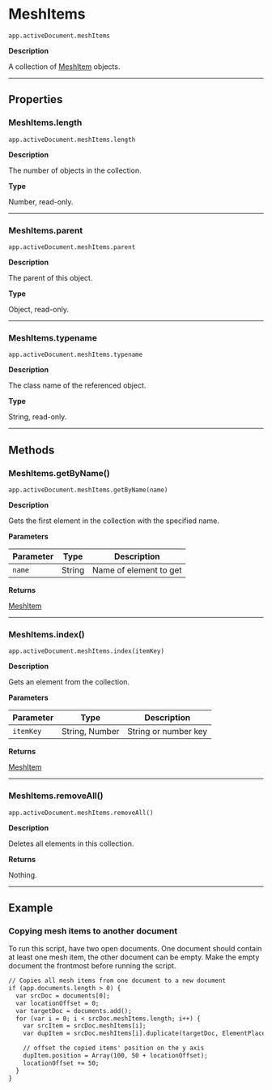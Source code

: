 # MeshItems

`app.activeDocument.meshItems`

**Description**

A collection of [MeshItem](MeshItem.md#jsobjref-meshitem) objects.

---

## Properties

### MeshItems.length

`app.activeDocument.meshItems.length`

**Description**

The number of objects in the collection.

**Type**

Number, read-only.

---

### MeshItems.parent

`app.activeDocument.meshItems.parent`

**Description**

The parent of this object.

**Type**

Object, read-only.

---

### MeshItems.typename

`app.activeDocument.meshItems.typename`

**Description**

The class name of the referenced object.

**Type**

String, read-only.

---

## Methods

### MeshItems.getByName()

`app.activeDocument.meshItems.getByName(name)`

**Description**

Gets the first element in the collection with the specified name.

**Parameters**

| Parameter   | Type   | Description            |
|-------------|--------|------------------------|
| `name`      | String | Name of element to get |

**Returns**

[MeshItem](MeshItem.md#jsobjref-meshitem)

---

### MeshItems.index()

`app.activeDocument.meshItems.index(itemKey)`

**Description**

Gets an element from the collection.

**Parameters**

| Parameter   | Type           | Description          |
|-------------|----------------|----------------------|
| `itemKey`   | String, Number | String or number key |

**Returns**

[MeshItem](MeshItem.md#jsobjref-meshitem)

---

### MeshItems.removeAll()

`app.activeDocument.meshItems.removeAll()`

**Description**

Deletes all elements in this collection.

**Returns**

Nothing.

---

## Example

### Copying mesh items to another document

To run this script, have two open documents. One document should contain at least one mesh item, the other document can be empty. Make the empty document the frontmost before running the script.

```default
// Copies all mesh items from one document to a new document
if (app.documents.length > 0) {
  var srcDoc = documents[0];
  var locationOffset = 0;
  var targetDoc = documents.add();
  for (var i = 0; i < srcDoc.meshItems.length; i++) {
    var srcItem = srcDoc.meshItems[i];
    var dupItem = srcDoc.meshItems[i].duplicate(targetDoc, ElementPlacement.PLACEATEND);

    // offset the copied items' position on the y axis
    dupItem.position = Array(100, 50 + locationOffset);
    locationOffset += 50;
  }
}
```
